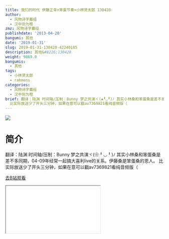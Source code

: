 ```yaml
---
title: 我们的时代 伊藤正幸×笨蛋节奏×小林贤太郎 130428
author:
  - 风物诗字幕组
  - 汉中则为橙
zmz: 风物诗字幕组
publishdate: '2013-04-28'
bangumi: 其他
date: '2019-01-31'
slug: 2019-01-31-130428-42240185
description: 其他&#8226;130428
weight: 9869.0
bangumis:
  - 其他
tags:
  - 小林贤太郎
  - rahmens
categories:
  - 风物诗字幕组
  - 汉中则为橙
brief: 翻译：陆渊 时间轴/压制：Bunny 梦之共演ヾ(❀╹◡╹)ﾉ 其实小林桑和笨蛋桑是差不多同期，04-09年经常一起搞大喜利live的关系。伊藤桑是笨蛋桑的恩人。
  比实际放送少了开头三分钟，如果在意可以戳av7369821看纯音频版（
---
```

![](https://i.imgur.com/c3C3niq.jpg)
# 简介  
翻译：陆渊 时间轴/压制：Bunny
梦之共演ヾ(❀╹◡╹)ﾉ
其实小林桑和笨蛋桑是差不多同期，04-09年经常一起搞大喜利live的关系。伊藤桑是笨蛋桑的恩人。
比实际放送少了开头三分钟，如果在意可以戳av7369821看纯音频版（  

[去B站观看](https://www.bilibili.com/video/av42240185/)
<div class ="resp-container"><iframe class="testiframe" src="//player.bilibili.com/player.html?aid=42240185"", scrolling="no", allowfullscreen="true" > </iframe></div> 
